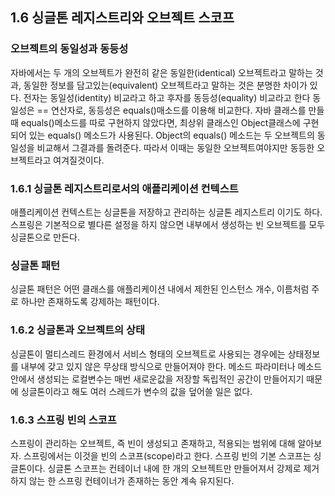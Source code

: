 ## 1.6 싱글톤 레지스트리와 오브젝트 스코프

### 오브젝트의 동일성과 동등성
자바에서는 두 개의 오브젝트가 완전히 같은 동일한(identical) 오브젝트라고 말하는 것과,
동일한 정보를 담고있는(equivalent) 오브젝트라고 말하는 것은 분명한 차이가 있다.
전자는 동일성(identity) 비교라고 하고 후자를 동등성(equality) 비교라고 한다 동일성은 == 연산자로, 동등성은 equals()매소드를 이용해 비교한다.
자바 클래스를 만들때 equals()메소드를 따로 구현하지 않았다면, 최상위 클래스인 Object클래스에 구현되어 있는
equals() 메소드가 사용된다. Object의 equals() 메소드는 두 오브젝트의 동일성을 비교해서 그결과를 돌려준다.
따라서 이때는 동일한 오브젝트여야지만 동등한 오브젝트라고 여겨질것이다.


### 1.6.1 싱글톤 레지스트리로서의 애플리케이션 컨텍스트
애플리케이션 컨텍스트는 싱글톤을 저장하고 관리하는 싱글톤 레지스트리 이기도 하다.
스프링은 기본적으로 별다른 설정을 하지 않으면 내부에서 생성하는 빈 오브젝트를 모두 싱글톤으로 만든다.

### 싱글톤 패턴
싱글톤 패턴은 어떤 클래스를 애플리케이션 내에서 제한된 인스턴스 개수, 이름처럼 주로 하나만 존재하도록 강제하는 패턴이다.


### 1.6.2 싱글톤과 오브젝트의 상태
싱글톤이 멀티스레드 환경에서 서비스 형태의 오브젝트로 사용되는 경우에는 상태정보를 내부에 갖고 있지 않은 무상태 방식으로 만들어져야 한다.
메소드 파라미터나 메소드 안에서 생성되는 로컬변수는 매번 새로운값을 저장할 독립적인 공간이 만들어지기 때문에 싱글톤이라고 해도
여러 스레드가 변수의 값을 덮어쓸 일은 없다.

### 1.6.3 스프링 빈의 스코프
스프링이 관리하는 오브젝트, 즉 빈이 생성되고 존재하고, 적용되는 범위에 대해 알아보자.
스프링에서는 이것을 빈의 스코프(scope)라고 한다.
스프링 빈의 기본 스코프는 싱글톤이다. 싱글톤 스코프는 컨테이너 내에 한 개의 오브젝트만 만들어져서 강제로 제거
하지 않는 한 스프링 컨테이너가 존재하는 동안 계속 유지된다.